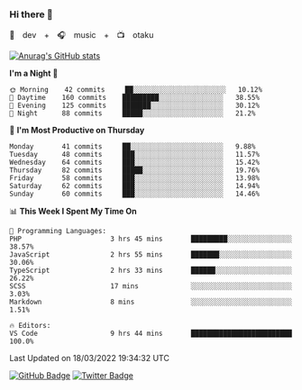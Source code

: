 ### Hi there 👋

🚀　dev　+　🎧　music　+　📺　otaku


[![Anurag's GitHub stats](https://github-readme-stats.vercel.app/api?username=koheitasaka&count_private=true&show_icons=true&theme=monokai)](https://github.com/koheitasaka/github-readme-stats)

<!--START_SECTION:waka-->
**I'm a Night 🦉** 

```text
🌞 Morning    42 commits     ██░░░░░░░░░░░░░░░░░░░░░░░   10.12% 
🌆 Daytime    160 commits    █████████░░░░░░░░░░░░░░░░   38.55% 
🌃 Evening    125 commits    ███████░░░░░░░░░░░░░░░░░░   30.12% 
🌙 Night      88 commits     █████░░░░░░░░░░░░░░░░░░░░   21.2%

```
📅 **I'm Most Productive on Thursday** 

```text
Monday       41 commits     ██░░░░░░░░░░░░░░░░░░░░░░░   9.88% 
Tuesday      48 commits     ███░░░░░░░░░░░░░░░░░░░░░░   11.57% 
Wednesday    64 commits     ███░░░░░░░░░░░░░░░░░░░░░░   15.42% 
Thursday     82 commits     █████░░░░░░░░░░░░░░░░░░░░   19.76% 
Friday       58 commits     ███░░░░░░░░░░░░░░░░░░░░░░   13.98% 
Saturday     62 commits     ███░░░░░░░░░░░░░░░░░░░░░░   14.94% 
Sunday       60 commits     ███░░░░░░░░░░░░░░░░░░░░░░   14.46%

```


📊 **This Week I Spent My Time On** 

```text
💬 Programming Languages: 
PHP                      3 hrs 45 mins       █████████░░░░░░░░░░░░░░░░   38.57% 
JavaScript               2 hrs 55 mins       ███████░░░░░░░░░░░░░░░░░░   30.06% 
TypeScript               2 hrs 33 mins       ██████░░░░░░░░░░░░░░░░░░░   26.22% 
SCSS                     17 mins             ░░░░░░░░░░░░░░░░░░░░░░░░░   3.03% 
Markdown                 8 mins              ░░░░░░░░░░░░░░░░░░░░░░░░░   1.51%

🔥 Editors: 
VS Code                  9 hrs 44 mins       █████████████████████████   100.0%

```


 Last Updated on 18/03/2022 19:34:32 UTC
<!--END_SECTION:waka-->

[![GitHub Badge](https://img.shields.io/badge/GitHub-100000?style=for-the-badge&logo=github&logoColor=white)](https://github.com/koheitasaka)
[![Twitter Badge](https://img.shields.io/badge/Twitter-1DA1F2?style=for-the-badge&logo=twitter&logoColor=white)](https://twitter.com/sleep_asleep_)
